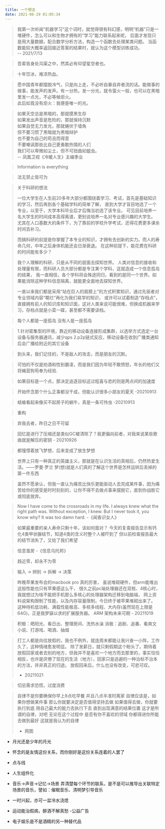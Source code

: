 ```yaml
---
title: 一个想法
date: 2021-06-29 01:05:34
---
```


> 我第一次听闻“机器学习”这个词时，就觉得很有科幻感，明明“机器”只是一堆硬件，怎么可以和生物才拥有的“学习”能力联系起来呢，
> 后面才发现只是用大量数据，配合数学分析方法，构造一个函数去处理某类问题。
> 当函数能较大概率返回接近答案的结果时，就认为这个模型训练成功。        
>   -- 2021/7/13 
>

> 吾辈皆身处沟渠之中，然其必有仰望星空者也。

> 十年饮冰，难凉热血。

> 愿中国青年都摆脱冷气，只是向上走，不必听自暴自弃者流的话。能做事的做事，能发声的发声。有一分热，发一分光，就令萤火一般，也可以在黑暗里发一点光，不必等候炬火。    
> 此后如竟没有炬火：我便是唯一的光。

> 如果天空总是黑暗的，那就摸黑生存     
> 如果发出声音是危险的，那就保持沉默      
> 如果自觉无力发光，那就蜷伏于墙角     
> 但不要习惯了黑暗就为黑暗辩护     
> 也不要为自己的苟且而得意     
> 不要嘲讽那些比自己更勇敢热情的人们      
> 我们可以卑微如尘土，但不可扭曲如蛆虫。    
> -- 凤凰卫视《冷暖人生》主编季业
> 

> Information is everything

> 法无禁止皆可为    

> 关于科研的想法    
>
> 一位大学生在人生前20多年大部分都围绕着学习、考试，首先是基础知识的学习，然后再到各个基础学科的简单了解，
> 直到大学才盲目地选了一个专业，以至于，大学本科毕业后才后悔当初选了该专业。
> 可见目前培养一名大学生的时间成本高得离谱，更别说培养一名对专业感兴趣的大学生。
> 尤其在人口基数大的条件下，为了靠前的学校升学考试，还得花费更多课余时间去补习。
> 
> 而搞科研的前提是你掌握了本专业的知识，才拥有去创新的实力。而人的寿命几何，中年之后身体机能还会日渐衰退。
> 在这种前提下，能花费在科研的时间能有多少？
> 
> 我个人理解的科研，只是从不同的层面去探知世界。
> 人类对信息的接收和处理量有限，而科研人员大部分都是专注某个学科，这就造成一个信息孤岛的结果，
> 我一直相信，各个学科将会殊途同归，看到的是同一个世界。如果能消除这种学科信息隔离，就能更全面地去探知世界。
>
> 一直以来我们都是采用“站在巨人的肩膀上”的方式积累知识，通过先驱者对专业领域内容“嚼烂”再化为我们易学的知识，
> 或许可以试着制造“存档点”，直接拥有前人的知识库和知识面，这对人类来说可能很难，但换成机器来学习，存档点就是小菜一碟，甚至都不需要读档。
> 


> 每个人都是一座孤岛
> 没有人是一座孤岛

> 1.针对密集型的环境，靠近的移动设备连接形成集群，以选举方式选定一台设备与服务器通讯，减少qps
> 2.p2p链式反应，移动设备在收到广播类通知后会广播给附近的其它设备

> 到头来，我们记住的，不是敌人的攻击，而是朋友的沉默。

> 可怕的不仅是劝酒和性别霸凌，而是我们因为年轻不敢愤怒，年长的他们又将蝇营狗苟奉为经验.

> 如果目标是一个点，那决定追逐目标这过程喜与悲的则是两点间的加速度

> 开始怀念那个什么正事都没干成，但能认识很多小朋友的夏天 -20210913

> 蛞蝓看起来像买不起房子的蜗牛，真是一条可怜虫 -20210913

> 重构

> 弃我去者，昨日之日不可留

> 回忆是进行了压缩还是类似GC被清除了？我更偏向前者，对我来说某些歌曲就是解压的密钥 - 20210926

> 都憧憬着放飞梦想，后来变成了放生梦想

> 世界上只有一种真正的英雄主义，那就是在认识生活的真相后，仍然热爱生活。——罗曼·罗兰
> 梦(想)就是人们真的了解这个世界是怎样运转后丢掉的第一件东西

> 虽然不愿承认，但我一直认为痛苦比快乐更能驱动人去完成某件事，因为痛苦给你的感受是时时刻刻的，让你不得不去做点事来摆脱它，直到你战胜它或彻底放弃。

> Now I have come to the crossroads in my life. 
> I always knew what the right path was. 
> Without exception, I knew. 
> But I never took it, you know why? It was too damn hard.
> -《闻香识女人》

> 如果最重要的亲人寿命只剩十年，该如何面对？
> 今天的复查报告显示有钙化4类甲状腺结节，知道4类的含义时整个人被吓到了
> 但以前检查报告最大的结节消失了，又给了我们希望

> 信息茧房 -《信息乌托邦》

> 趋近零，却永不为零

> 输入 -> 辨别 -> 拆解 -> 决策

> 昨晚苹果发布会的macbook pro 真的厉害， 虽说堆砌硬件，但arm能堆出这般性能也只有苹果感这么干，
> 很久之前pc端处理器还在双核、4核心时，我就想过为啥不能把手机那么多核心的处理器架构迁移到电脑端，
> 网上资料说架构限制了性能，以及内存容量限制，今日终于被苹果堆砌出来了。
> 这种待机低功耗、满载性能极高、多核多线程、大内存(虽然现在上限是64G)，正是我梦寐以求的扩展服务器。
> ARM 架构未来可期 - 20211019

> 积极：晒阳光、看日出、整理房间、洗热水澡
> 消极：追剧、追番、看爽文小说、打游戏、喝酒、抽烟

> 打工人都是向往放假的，我也不例外，就连周末都能让我兴奋一小阵，工作久了，这种情绪愈发明显。
> 除了发薪日，就只剩假期这个盼头了。期待着放假回家或者去别的地方，但我并不是喜欢一个地方而去那里的，事实恰恰相反，也许是厌倦了现在的生活（地方），回家只是逃避的一种治标不治本的方法，并非真正的归途。
> 放假回来后，什么也没有改变，可悲可叹。
> - 20211021

> 切忌需求恐慌，过度消费

> 自律不是你要确保你早上8点吃早餐
> 并且八点半准时离家
> 自律应该是，如果你想做某件事
> 那么你就要决定是否值得坚持去做
> 如果值得去做，你就要执行到底
> 用自己最大的能力去执行下去
> 直到出现满意的结果位置
> 这才是所谓的自律，对吧
> 无论在这个过程中
> 是否有你不喜欢的领域
> 你都得进你所能去做到最好
> 这就是我认为的自律
> - 网图

- 月光还是少年的月光

- 怀念的是友情这份关系，而你刚好是这份关系连着的人罢了
- 点与线

- 人生组件化

- 音乐->声音->记忆->场景 弄清楚每个环节的联系，是不是可以推导出关联特定场景的音乐，譬如：催眠音乐、清明梦引导音乐

- 一时兴起，亦可一盆冷水浇熄

- 运动能治假病，醉酒不解真愁 -公益广告
- 电子娱乐是不是酒精的另一种替代品